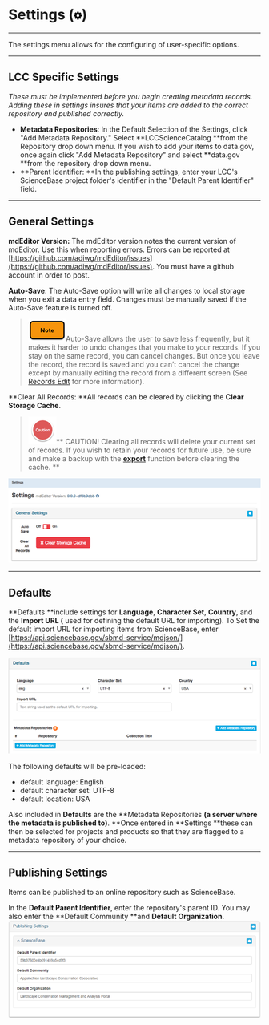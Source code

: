 # Settings \(![](/assets/symbol_cog_16.png)\)

---

The settings menu allows for the configuring of user-specific options.

---

## LCC Specific Settings

_These must be implemented before you begin creating metadata records. Adding these in settings insures that your items are added to the correct repository and published correctly._

* **Metadata Repositories**: In the Default Selection of the Settings, click "Add Metadata Repository." Select **LCCScienceCatalog **from the Repository drop down menu. If you wish to add your items to data.gov, once again click "Add Metadata Repository" and select **data.gov **from the repository drop down menu.
* **Parent Identifier: **In the publishing settings, enter your LCC's ScienceBase project folder's identifier in the "Default Parent Identifier" field.

---

## General Settings

**mdEditor Version:** The mdEditor version notes the current version of mdEditor. Use this when reporting errors. Errors can be reported at [https://github.com/adiwg/mdEditor/issues](https://github.com/adiwg/mdEditor/issues). You must have a github account in order to post.

**Auto-Save**: The Auto-Save option will write all changes to local storage when you exit a data entry field. Changes must be manually saved if the Auto-Save feature is turned off.

> ![](/assets/note_small.png)Auto-Save allows the user to save less frequently, but it makes it harder to undo changes that you make to your records. If you stay on the same record, you can cancel changes. But once you leave the record, the record is saved and you can’t cancel the change except by manually editing the record from a different screen \(See [Records Edit](https://www.gitbook.com/book/jbadash/mdeditor-for-lccs/edit#) for more information\).

**Clear All Records: **All records can be cleared by clicking the **Clear Storage Cache**.

> ![](/assets/caution.png)** CAUTION! Clearing all records will delete your current set of records. If you wish to retain your records for future use, be sure and make a backup with the **[**export**](/export.md)** function before clearing the cache.  **

![](/assets/general_settings.png)

---

## Defaults

**Defaults **include settings for **Language**, **Character Set**, **Country**, and the **Import URL \(** used for defining the default URL for importing\). To Set the default import URL for importing items from ScienceBase, enter [https://api.sciencebase.gov/sbmd-service/mdjson/](https://api.sciencebase.gov/sbmd-service/mdjson/).

![](/assets/settings_defaults.png)

The following defaults will be pre-loaded:

* default language: English
* default character set: UTF-8
* default location: USA

Also included in **Defaults** are the **Metadata Repositories **\(a server where the metadata is published to\)**. **Once entered in **Settings **these can then be selected for projects and products so that they are flagged to a metadata repository of your choice.

---

## Publishing Settings

Items can be published to an online repository such as ScienceBase.

In the **Default Parent Identifier**, enter the repository's parent ID. You may also enter the **Default Community **and **Default Organization**.![](/assets/publishing_settings.png)

